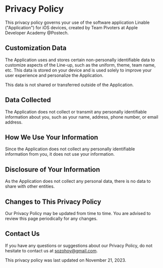 # Privacy Policy

This privacy policy governs your use of the software application Linable ("Application") for iOS devices, created by Team Pivoters at Apple Developer Academy @Postech.

## Customization Data

The Application uses and stores certain non-personally identifiable data to customize aspects of the Line-up, such as the uniform, theme, team name, etc. This data is stored on your device and is used solely to improve your user experience and personalize the Application. 

This data is not shared or transferred outside of the Application.

## Data Collected

The Application does not collect or transmit any personally identifiable information about you, such as your name, address, phone number, or email address.

## How We Use Your Information

Since the Application does not collect any personally identifiable information from you, it does not use your information.

## Disclosure of Your Information

As the Application does not collect any personal data, there is no data to share with other entities.

## Changes to This Privacy Policy

Our Privacy Policy may be updated from time to time. You are advised to review this page periodically for any changes.

## Contact Us

If you have any questions or suggestions about our Privacy Policy, do not hesitate to contact us at sozohoy@gmail.com.

This privacy policy was last updated on November 21, 2023.
